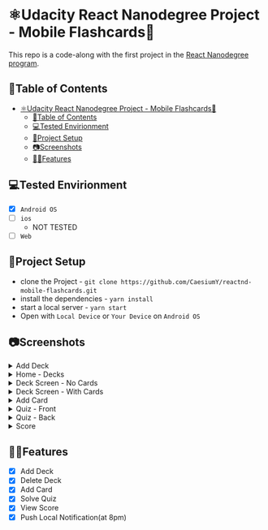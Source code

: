 # ⚛Udacity React Nanodegree Project - Mobile Flashcards🎫

This repo is a code-along with the first project in the [React Nanodegree program](https://www.udacity.com/course/react-nanodegree--nd019).

## 📌Table of Contents

- [⚛Udacity React Nanodegree Project - Mobile Flashcards🎫](#udacity-react-nanodegree-project---mobile-flashcards)
  - [📌Table of Contents](#table-of-contents)
  - [💻Tested Envirionment](#tested-envirionment)
  - [🔰Project Setup](#project-setup)
  - [📷Screenshots](#screenshots)
  - [👨‍💻Features](#features)

## 💻Tested Envirionment

- [x] `Android OS`
- [ ] `ios`
  -  NOT TESTED
- [ ] `Web`

## 🔰Project Setup

- clone the Project - `git clone https://github.com/CaesiumY/reactnd-mobile-flashcards.git`
- install the dependencies - `yarn install`
- start a local server - `yarn start`
- Open with `Local Device` or `Your Device` on `Android OS`

## 📷Screenshots

<details>
    <summary>Add Deck</summary>
    <img src="./screenshots/add_deck.jpg" width="600">    
</details>
<details>
    <summary>Home - Decks</summary>
    <img src="./screenshots/home.jpg" width="600">    
</details>
<details>
    <summary>Deck Screen - No Cards</summary>
    <img src="./screenshots/deck_screen.jpg" width="600">    
</details>
<details>
    <summary>Deck Screen - With Cards</summary>
    <img src="./screenshots/deck_screen_button.jpg" width="600">    
</details>
<details>
    <summary>Add Card</summary>
    <img src="./screenshots/add_card.jpg" width="600">    
</details>
<details>
    <summary>Quiz - Front</summary>
    <img src="./screenshots/quiz_front.jpg" width="600">    
</details>
<details>
    <summary>Quiz - Back</summary>
    <img src="./screenshots/quiz_back.jpg" width="600">    
</details>
<details>
    <summary>Score</summary>
    <img src="./screenshots/score.jpg" width="600">    
</details>

## 👨‍💻Features

- [x] Add Deck
- [x] Delete Deck
- [x] Add Card
- [x] Solve Quiz
- [x] View Score
- [x] Push Local Notification(at 8pm)
